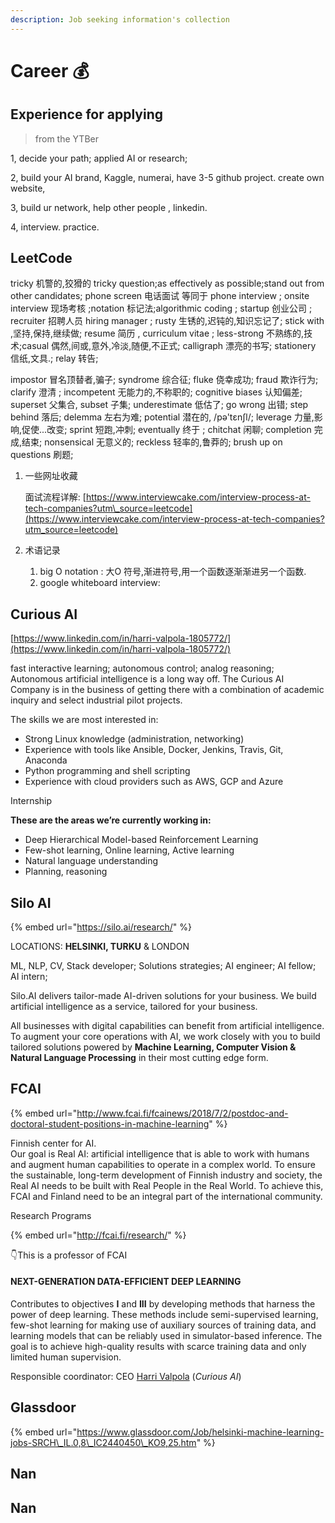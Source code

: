 ```yaml
---
description: Job seeking information's collection
---
```


# Career 💰

## Experience for applying

> from the YTBer

1, decide your path; applied AI or research;

2, build your AI brand, Kaggle, numerai, have 3-5 github project. create own website,

3, build ur network, help other people , linkedin.

4, interview. practice.

## LeetCode

tricky 机警的,狡猾的 tricky question;as effectively as possible;stand out from other candidates; phone screen 电话面试 等同于 phone interview ; onsite interview 现场考核 ;notation 标记法;algorithmic coding ; startup 创业公司 ; recruiter 招聘人员 hiring manager ; rusty 生锈的,迟钝的,知识忘记了; stick with ,坚持,保持,继续做; resume 简历 , curriculum vitae ; less-strong 不熟练的,技术;casual 偶然,间或,意外,冷淡,随便,不正式; calligraph 漂亮的书写; stationery 信纸,文具.; relay 转告;

impostor 冒名顶替者,骗子; syndrome 综合征; fluke 侥幸成功; fraud 欺诈行为; clarify 澄清 ; incompetent 无能力的,不称职的; cognitive biases 认知偏差; superset 父集合, subset 子集; underestimate 低估了; go wrong 出错; step behind 落后; delemma 左右为难; potential 潜在的, /pə'tɛnʃl/; leverage 力量,影响,促使...改变; sprint 短跑,冲刺; eventually 终于 ; chitchat 闲聊; completion 完成,结束; nonsensical 无意义的; reckless 轻率的,鲁莽的; brush up on questions 刷题;

1. 一些网址收藏

   面试流程详解: [https://www.interviewcake.com/interview-process-at-tech-companies?utm\_source=leetcode](https://www.interviewcake.com/interview-process-at-tech-companies?utm_source=leetcode)

2. 术语记录
   1. big O notation : 大O 符号,渐进符号,用一个函数逐渐渐进另一个函数.
   2. google whiteboard interview: 

## Curious AI

[https://www.linkedin.com/in/harri-valpola-1805772/](https://www.linkedin.com/in/harri-valpola-1805772/) 

fast interactive learning; autonomous control; analog reasoning; Autonomous artificial intelligence is a long way off. The Curious AI Company is in the business of getting there with a combination of academic inquiry and select industrial pilot projects.

The skills we are most interested in:

* Strong Linux knowledge \(administration, networking\)
* Experience with tools like Ansible, Docker, Jenkins, Travis, Git, Anaconda
* Python programming and shell scripting
* Experience with cloud providers such as AWS, GCP and Azure

Internship

**These are the areas we’re currently working in:**

* Deep Hierarchical Model-based Reinforcement Learning
* Few-shot learning, Online learning, Active learning
* Natural language understanding
* Planning, reasoning



## Silo AI

{% embed url="https://silo.ai/research/" %}

LOCATIONS: **HELSINKI, TURKU** & LONDON  
  
ML, NLP, CV, Stack developer; Solutions strategies; AI engineer; AI fellow; AI intern;

Silo.AI delivers tailor-made AI-driven solutions for your business. We build artificial intelligence as a service, tailored for your business.

All businesses with digital capabilities can benefit from artificial intelligence. To augment your core operations with AI, we work closely with you to build tailored solutions powered by **Machine Learning, Computer Vision & Natural Language Processing** in their most cutting edge form.

## FCAI

{% embed url="http://www.fcai.fi/fcainews/2018/7/2/postdoc-and-doctoral-student-positions-in-machine-learning" %}

Finnish center for AI.  
Our goal is Real AI: artificial intelligence that is able to work with humans and augment human capabilities to operate in a complex world. To ensure the sustainable, long-term development of Finnish industry and society, the Real AI needs to be built with Real People in the Real World. To achieve this, FCAI and Finland need to be an integral part of the international community.

Research Programs

{% embed url="http://fcai.fi/research/" %}

👇This is a professor of FCAI

#### NEXT-GENERATION DATA-EFFICIENT DEEP LEARNING

Contributes to objectives **I** and **III** by developing methods that harness the power of deep learning. These methods include semi-supervised learning, few-shot learning for making use of auxiliary sources of training data, and learning models that can be reliably used in simulator-based inference. The goal is to achieve high-quality results with scarce training data and only limited human supervision.

Responsible coordinator: CEO [Harri Valpola](https://thecuriousaicompany.com/) \(_Curious AI_\)



## Glassdoor

{% embed url="https://www.glassdoor.com/Job/helsinki-machine-learning-jobs-SRCH\_IL.0,8\_IC2440450\_KO9,25.htm" %}

## Nan

## Nan

